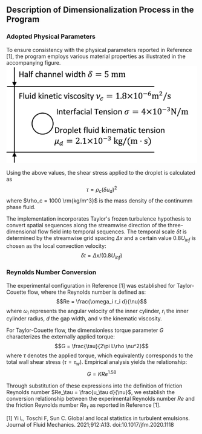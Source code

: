 ## Description of Dimensionalization Process in the Program

### Adopted Physical Parameters
To ensure consistency with the physical parameters reported in Reference [1], the program employs various material properties as illustrated in the accompanying figure. 
![](phy.png)

Using the above values, the shear stress applied to the droplet is calculated as $$\tau = \rho_c (\delta u_d)^2$$where $\rho_c = 1000 \rm{kg/m^3}$ is the mass density of the continumm phase fluid.

The implementation incorporates Taylor's frozen turbulence hypothesis to convert spatial sequences along the streamwise direction of the three-dimensional flow field into temporal sequences. The temporal scale $\delta t$ is determined by the streamwise grid spacing $\Delta x$ and a certain value $0.8U_{inf}$ is chosen as the local convection velocity:
$$\delta t = \Delta x/(0.8U_{inf})$$

### Reynolds Number Conversion
The experimental configuration in Reference [1] was established for Taylor-Couette flow, where the Reynolds number is defined as:
$$Re = \frac{\omega_i r_i d}{\nu}$$
where $\omega_i$ represents the angular velocity of the inner cylinder, $r_i$ the inner cylinder radius, $d$ the gap width, and $\nu$ the kinematic viscosity.

For Taylor-Couette flow, the dimensionless torque parameter $G$ characterizes the externally applied torque:
$$G = \frac{\tau}{2\pi L\rho \nu^2}$$
where $\tau$ denotes the applied torque, which equivalently corresponds to the total wall shear stress ($\tau = \tau_w$). Empirical analysis yields the relationship:
$$G = KRe^{1.58}$$

Through substitution of these expressions into the definition of friction Reynolds number $Re_\tau = \frac{u_\tau d}{\nu}$, we establish the conversion relationship between the experimental Reynolds number $Re$ and the friction Reynolds number $Re_\tau$ as reported in Reference [1].

[1] Yi L, Toschi F, Sun C. Global and local statistics in turbulent emulsions. Journal of Fluid Mechanics. 2021;912:A13. doi:10.1017/jfm.2020.1118
